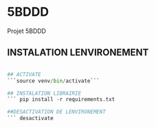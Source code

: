 # 5BDDD
Projet 5BDDD

## INSTALATION LENVIRONEMENT
```python -m venv venv

## ACTIVATE
```source venv/bin/activate```

## INSTALATION LIBRAIRIE
``` pip install -r requirements.txt

##DESACTIVATION DE LENVIRONEMENT
``` desactivate
